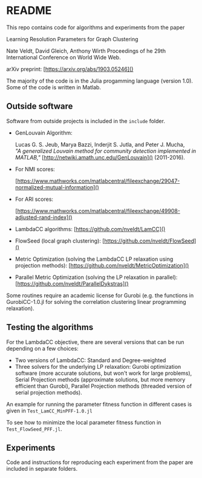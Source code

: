 # README

This repo contains code for algorithms and experiments from the paper

Learning Resolution Parameters for Graph Clustering

Nate Veldt, David Gleich, Anthony Wirth
Proceedings of he 29th International Conference on World Wide Web.

arXiv preprint: [https://arxiv.org/abs/1903.05246]()

The majority of the code is in the Julia progamming language (version 1.0). Some of the code is written in Matlab. 

## Outside software

Software from outside projects is included in the `include` folder.

* GenLouvain Algorithm:

    Lucas G. S. Jeub, Marya Bazzi, Inderjit S. Jutla, and Peter J. Mucha,    
    *"A generalized Louvain method for community detection implemented
    in MATLAB,"* [http://netwiki.amath.unc.edu/GenLouvain]() (2011-2016).
    
* For NMI scores: 

	[https://www.mathworks.com/matlabcentral/fileexchange/29047-normalized-mutual-information]()

* For ARI scores: 

	[https://www.mathworks.com/matlabcentral/fileexchange/49908-adjusted-rand-index]()
	

* LambdaCC algorithms: [https://github.com/nveldt/LamCC]()
* FlowSeed (local graph clustering): [https://github.com/nveldt/FlowSeed]()
* Metric Optimization (solving the LambdaCC LP relaxation using projection methods): [https://github.com/nveldt/MetricOptimization]()
* Parallel Metric Optimization (solving the LP relaxation in parallel): [https://github.com/nveldt/ParallelDykstras]()


Some routines require an academic license for Gurobi (e.g. the functions in GurobiCC-1.0.jl for solving the correlation clustering linear programming relaxation).

## Testing the algorithms

For the LambdaCC objective, there are several versions that can be run depending on a few choices:

* Two versions of LambdaCC: Standard and Degree-weighted 
* Three solvers for the underlying LP relaxation: Gurobi optimization software (more accurate solutions, but won't work for large problems), Serial Projection methods (approximate solutions, but more memory efficient than Gurobi), Parallel Projection methods (threaded version of serial projection methods).

An example for running the parameter fitness function in different cases is given in `Test_LamCC_MinPFF-1.0.jl`

To see how to minimize the local parameter fitness function in `Test_FlowSeed_PFF.jl`.

## Experiments

Code and instructions for reproducing each experiment from the paper are included in separate folders.
